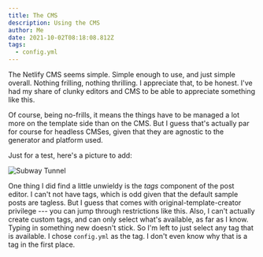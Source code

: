 ```yaml
---
title: The CMS
description: Using the CMS
author: Me
date: 2021-10-02T08:18:08.812Z
tags:
  - config.yml
---
```

The Netlify CMS seems simple. Simple enough to use, and just simple overall. Nothing frilling, nothing thrilling. I appreciate that, to be honest. I've had my share of clunky editors and CMS to be able to appreciate something like this.

Of course, being no-frills, it means the things have to be managed a lot more on the template side than on the CMS. But I guess that's actually par for course for headless CMSes, given that they are agnostic to the generator and platform used.

Just for a test, here's a picture to add:

![Subway Tunnel](/static/img/adobestock_128442485-1440x984.jpeg)

One thing I did find a little unwieldy is the _tags_ component of the post editor. I can't not have tags, which is odd given that the default sample posts are tagless. But I guess that comes with original-template-creator privilege --- you can jump through restrictions like this. Also, I can't actually create custom tags, and can only select what's available, as far as I know. Typing in something new doesn't stick. So I'm left to just select any tag that is available. I chose `config.yml` as the tag.  I don't even know why that is a tag in the first place.